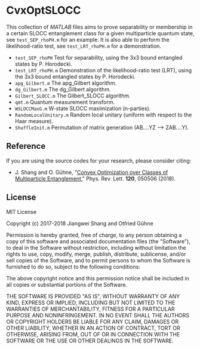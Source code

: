 # CvxOptSLOCC

This collection of *MATLAB* files aims to prove separability or membership in a certain SLOCC entanglement class for a given multiparticle quantum state, see `test_SEP_rhoPH.m` for an example. It is also able to perform the likelihood-ratio test, see `test_LRT_rhoPH.m` for a demonstration.

 * `test_SEP_rhoPH` Test for separability, using the 3x3 bound entangled states by P. Horodecki.
 * `test_LRT_rhoPH.m` Demonstration of the likelihood-ratio test (LRT), using the 3x3 bound entangled states by P. Horodecki.
 * `apg_Gilbert.m` The apg_Gilbert algorithm.
 * `dg_Gilbert.m` The dg_Gilbert algorithm.
 * `Gilbert_SLOCC.m` The Gilbert_SLOCC algorithm.
 * `qmt.m` Quantum measurement transform.
 * `WSLOCCMaxG.m` W-state SLOCC maximization (n-parties).
 * `RandomLocalUnitary.m` Random local unitary (uniform with respect to the Haar measure).
 * `ShuffleInit.m` Permutation of matrix generation (AB....YZ --> ZAB....Y).
 
 
 
Reference
----
If you are using the source codes for your research, please consider citing:
 * J. Shang and O. Gühne, "[Convex Optimization over Classes of Multiparticle Entanglement](https://doi.org/10.1103/PhysRevLett.120.050506)," Phys. Rev. Lett. **120**, 050506 (2018).


License
----

MIT License

Copyright (c) 2017-2018 Jiangwei Shang and Otfried Gühne

Permission is hereby granted, free of charge, to any person obtaining a copy
of this software and associated documentation files (the "Software"), to deal
in the Software without restriction, including without limitation the rights
to use, copy, modify, merge, publish, distribute, sublicense, and/or sell
copies of the Software, and to permit persons to whom the Software is
furnished to do so, subject to the following conditions:

The above copyright notice and this permission notice shall be included in all
copies or substantial portions of the Software.

THE SOFTWARE IS PROVIDED "AS IS", WITHOUT WARRANTY OF ANY KIND, EXPRESS OR
IMPLIED, INCLUDING BUT NOT LIMITED TO THE WARRANTIES OF MERCHANTABILITY,
FITNESS FOR A PARTICULAR PURPOSE AND NONINFRINGEMENT. IN NO EVENT SHALL THE
AUTHORS OR COPYRIGHT HOLDERS BE LIABLE FOR ANY CLAIM, DAMAGES OR OTHER
LIABILITY, WHETHER IN AN ACTION OF CONTRACT, TORT OR OTHERWISE, ARISING FROM,
OUT OF OR IN CONNECTION WITH THE SOFTWARE OR THE USE OR OTHER DEALINGS IN THE
SOFTWARE.
